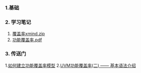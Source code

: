### 1.基础
### 2. 学习笔记
1. [覆盖率xmind.zip](https://github.com/bulaqi/IC-DV.github.io/files/11857020/default.zip)
2. [功能覆盖率.pdf](https://github.com/bulaqi/IC-DV.github.io/files/11857024/default.pdf)

### 3. 传送门
1.[如何建立功能覆盖率模型](https://zhuanlan.zhihu.com/p/465960450)
2.[UVM功能覆盖率(二) —— 基本语法介绍](https://blog.csdn.net/hh199203/article/details/118515938?spm=1001.2101.3001.6650.15&utm_medium=distribute.pc_relevant.none-task-blog-2%7Edefault%7EBLOGCOLUMN%7Edefault-15-118515938-blog-118086226.235%5Ev43%5Epc_blog_bottom_relevance_base5&depth_1-utm_source=distribute.pc_relevant.none-task-blog-2%7Edefault%7EBLOGCOLUMN%7Edefault-15-118515938-blog-118086226.235%5Ev43%5Epc_blog_bottom_relevance_base5&utm_relevant_index=21)
